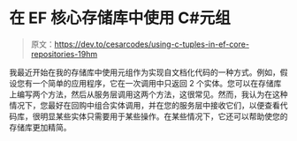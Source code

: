 # 在 EF 核心存储库中使用 C#元组

> 原文：<https://dev.to/cesarcodes/using-c-tuples-in-ef-core-repositories-19hm>

我最近开始在我的存储库中使用元组作为实现自文档化代码的一种方式。例如，假设您有一个简单的应用程序，它在一次调用中只返回 2 个实体。您可以在存储库上编写两个方法，然后从服务层调用这两个方法，这很常见。然而，我认为在这种情况下，您最好在回购中组合实体调用，并在您的服务层中接收它们，以便查看代码库，很明显某些实体只需要用于某些操作。在某些情况下，它还可以帮助使您的存储库更加精简。